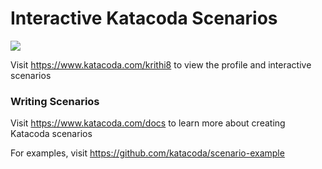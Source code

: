 # Interactive Katacoda Scenarios

[![](http://shields.katacoda.com/katacoda/krithi8/count.svg)](https://www.katacoda.com/krithi8 "Get your profile on Katacoda.com")

Visit https://www.katacoda.com/krithi8 to view the profile and interactive scenarios

### Writing Scenarios
Visit https://www.katacoda.com/docs to learn more about creating Katacoda scenarios

For examples, visit https://github.com/katacoda/scenario-example
